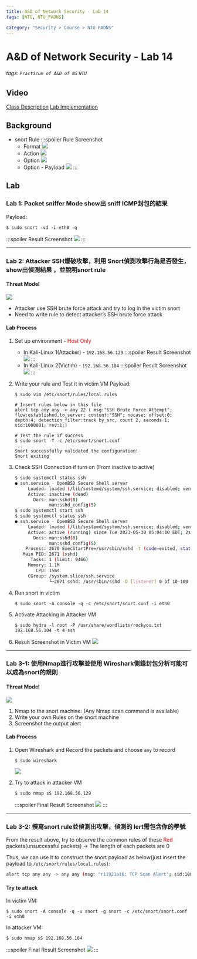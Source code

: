 ```yaml
---
title: A&D of Network Security - Lab 14
tags: [NTU, NTU_PADNS]

category: "Security > Course > NTU PADNS"
---
```


# A&D of Network Security - Lab 14
###### tags: `Practicum of A&D of NS` `NTU`

## Video
[Class Description](https://files-1.dlc.ntu.edu.tw/cool-video/202305/f4f0b276-7211-448a-812b-89b3d194ccde/transcoded.mp4?AWSAccessKeyId=C6ueMrUe5JyPkWQJAyKp&Expires=1685444669&Signature=XXKzQ0FHD31E%2FdKWhlcyX%2BcLQXg%3D)
[Lab Implementation](https://files-1.dlc.ntu.edu.tw/cool-video/202305/b494d4d3-0d67-4672-95ab-37a8c35b70b3/transcoded.mp4?AWSAccessKeyId=C6ueMrUe5JyPkWQJAyKp&Expires=1685432006&Signature=sJvf4b%2BWXnkZY3dCFmX4vHCcyy0%3D)

## Background
* snort Rule
    :::spoiler Rule Screenshot
    * Format
    ![](https://hackmd.io/_uploads/S1pKEV7Ln.png)
    * Action
    ![](https://hackmd.io/_uploads/HygsNEXI2.png)
    * Option
    ![](https://hackmd.io/_uploads/By83VNQUh.png)
    * Option - Payload
    ![](https://hackmd.io/_uploads/rJ6p44QI2.png)
    :::


## Lab
### Lab 1: Packet sniffer Mode show出 sniff ICMP封包的結果
Payload:
```bash!
$ sudo snort -vd -i eth0 -q
```
:::spoiler Result Screenshot
![](https://hackmd.io/_uploads/BJVrHN78h.png)
:::


---
### Lab 2: Attacker SSH爆破攻擊，利用 Snort偵測攻擊行為是否發生，show出偵測結果 ，並說明snort rule
#### Threat Model
![](https://hackmd.io/_uploads/SkDltNQU3.png)
* Attacker use SSH brute force attack and try to log in the victim snort
* Need to write rule to detect attacker’s SSH brute force attack

#### Lab Process
1. Set up environment - <font color="FF0000">Host Only</font>
    * In Kali-Linux 1(Attacker) - `192.168.56.129`
        :::spoiler Result Screenshot
        ![](https://hackmd.io/_uploads/Hkd6FEmI3.png)
        :::
    * In Kali-Linux 2(Victim) - `192.168.56.104`
        :::spoiler Result Screenshot
        ![](https://hackmd.io/_uploads/HkoYt4QU2.png)
        :::
        
2. Write your rule and Test it in victim VM
Payload:
    ```bash!
    $ sudo vim /etc/snort/rules/local.rules

    # Insert rules below in this file
    alert tcp any any -> any 22 ( msg:"SSH Brute Force Attempt"; flow:established,to_server; content:"SSH"; nocase; offset:0; depth:4; detection_filter:track by_src, count 2, seconds 1; sid:1000001; rev:1;)

    # Test the rule if success
    $ sudo snort -T -c /etc/snort/snort.conf
    ...
    Snort successfully validated the configuration!
    Snort exiting
    ```

3. Check SSH Connection if turn on (From inactive to active)
    ```bash
    $ sudo systemctl status ssh
    ● ssh.service - OpenBSD Secure Shell server
         Loaded: loaded (/lib/systemd/system/ssh.service; disabled; vendor preset: disabled)
         Active: inactive (dead)
           Docs: man:sshd(8)
                 man:sshd_config(5)
    $ sudo systemctl start ssh
    $ sudo systemctl status ssh
    ● ssh.service - OpenBSD Secure Shell server
         Loaded: loaded (/lib/systemd/system/ssh.service; disabled; vendor preset: disabled)
         Active: active (running) since Tue 2023-05-30 05:04:10 EDT; 2s ago
           Docs: man:sshd(8)
                 man:sshd_config(5)
        Process: 2670 ExecStartPre=/usr/sbin/sshd -t (code=exited, status=0/SUCCESS)
       Main PID: 2671 (sshd)
          Tasks: 1 (limit: 9466)
         Memory: 1.1M
            CPU: 15ms
         CGroup: /system.slice/ssh.service
                 └─2671 sshd: /usr/sbin/sshd -D [listener] 0 of 10-100 startups
    ```
4. Run snort in victim
    ```bash!
    $ sudo snort -A console -q -c /etc/snort/snort.conf -i eth0
    ```

5. Activate Attacking in Attacker VM
    ```bash!
    $ sudo hydra -l root -P /usr/share/wordlists/rockyou.txt 192.168.56.104 -t 4 ssh
    ```
6. Result Screenshot in Victim VM
    ![](https://hackmd.io/_uploads/SJ0U0VmUh.png)


---
### Lab 3-1: 使用Nmap進行攻擊並使用 Wireshark側錄封包分析可能可以成為snort的規則
#### Threat Model
![](https://hackmd.io/_uploads/H1LrJHQ83.png)
1. Nmap to the snort machine. (Any Nmap scan command is available)
2. Write your own Rules on the snort machine
3. Screenshot the output alert

#### Lab Process
1. Open Wireshark and Record the packets and choose `any` to record
    ```bash!
    $ sudo wireshark
    ```
    ![](https://hackmd.io/_uploads/S1WJxrmLn.png)

2. Try to attack in attacker VM
    ```bash!
    $ sudo nmap sS 192.168.56.129
    ```
    :::spoiler Final Result Screenshot
    ![](https://hackmd.io/_uploads/rk3cCEQIn.png)
    :::

---
###  Lab 3-2: 撰寫snort rule並偵測出攻擊，偵測的 lert需包含你的學號
From the result above, try to observe the common rules of these <font color="FF0000">Red</font> packets(unsuccessful packets) $\to$ The length of each packets are $0$

Thus, we can use it to construct the snort payload as below(just insert the payload to `/etc/snort/rules/local.rules`):
```bash
alert tcp any any -> any any (msg: "r11921a16: TCP Scan Alert"; sid:1000002;dsize:<5;)
```

#### Try to attack
In victim VM:
```bash!
$ sudo snort -A console -q -u snort -g snort -c /etc/snort/snort.conf -i eth0
```

In attacker VM:
```bash!
$ sudo nmap sS 192.168.56.104
```
:::spoiler Final Result Screenshot
![](https://hackmd.io/_uploads/Sy8hCNQI2.png)
:::